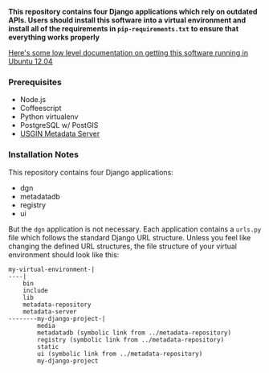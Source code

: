 **This repository contains four Django applications which rely on outdated APIs.  Users should install this software into a virtual environment and install all of the requirements in `pip-requirements.txt` to ensure that everything works properly**

[Here's some low level documentation on getting this software running in Ubuntu 12.04](https://github.com/usgin/metadata-repository/wiki/Low-Level-Installation-Documentation)

### Prerequisites
- Node.js
- Coffeescript
- Python virtualenv
- PostgreSQL w/ PostGIS
- [USGIN Metadata Server](https://github.com/usgin/metadata-server)

### Installation Notes
This repository contains four Django applications:
- dgn
- metadatadb
- registry
- ui

But the `dgn` application is not necessary.  Each application contains a `urls.py` file which follows the standard Django URL structure.  Unless you feel like changing the defined URL structures, the file structure of your virtual environment should look like this:

    my-virtual-environment-|
    ----|
        bin
        include
        lib
        metadata-repository
        metadata-server
    --------my-django-project-|
            media
            metadatadb (symbolic link from ../metadata-repository)
            registry (symbolic link from ../metadata-repository)
            static
            ui (symbolic link from ../metadata-repository)
            my-django-project

